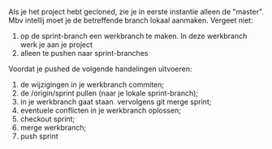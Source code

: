 Als je het project hebt gecloned, zie je in eerste instantie alleen de "master". Mbv intellij moet je de betreffende branch lokaal aanmaken.
Vergeet niet:
1) op de sprint<x>-branch een werkbranch te maken. In deze werkbranch werk je aan je project
2) alleen te pushen naar sprint<x>-branches

Voordat je pushed de volgende handelingen uitvoeren:
1) de wijzigingen in je werkbranch commiten;
2) de /origin/sprint<x> pullen (naar je lokale sprint<x>-branch);
3) in je werkbranch gaat staan. vervolgens git merge sprint<x>;
4) eventuele conflicten in je werkbranch oplossen;
5) checkout sprint<x>;
6) merge werkbranch;
7) push sprint<x>